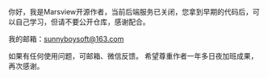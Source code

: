 你好，我是Marsview开源作者，当前后端服务已关闭，您拿到早期的代码后，可以自己学习，但请不要公开仓库，感谢配合。

我的邮箱：sunnyboysoft@163.com

如果有任何使用问题，可邮箱、微信反馈。 希望尊重作者一年多日夜加班成果，再次感谢。
